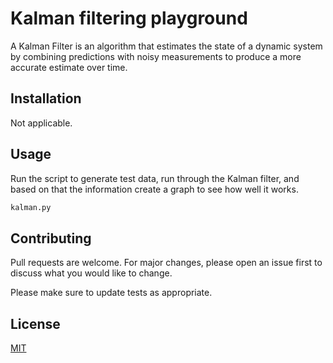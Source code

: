 # Kalman filtering playground
A Kalman Filter is an algorithm that estimates the state of a dynamic system by combining predictions with noisy measurements to produce a more accurate estimate over time.

## Installation
Not applicable.

## Usage
Run the script to generate test data, run through the Kalman filter, and based on that the information create a graph to see how well it works.

```bash
kalman.py
```

## Contributing
Pull requests are welcome. For major changes, please open an issue first
to discuss what you would like to change.

Please make sure to update tests as appropriate.

## License
[MIT](https://choosealicense.com/licenses/mit/)

